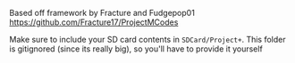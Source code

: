 
Based off framework by Fracture and Fudgepop01
https://github.com/Fracture17/ProjectMCodes


Make sure to include your SD card contents in `SDCard/Project+`. This folder is gitignored (since its really big), so you'll have to provide it yourself
